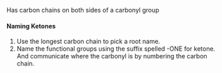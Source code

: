 Has carbon chains on both sides of a carbonyl group

#### Naming Ketones
1. Use the longest carbon chain to pick a root name.
2. Name the functional groups using the suffix spelled -ONE for ketone. And communicate where the carbonyl is by numbering the carbon chain.

